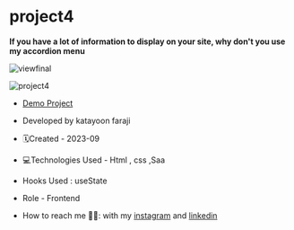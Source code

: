 # project4

**If you have a lot of information to display on your site, why don't you use my accordion menu**

![viewfinal](https://user-images.githubusercontent.com/109727844/204102879-086fee63-9bda-43b2-a1aa-49879c3f2d39.jpg)

![project4](https://github.com/katayoon-faraji-web/project4/assets/144775981/ae640a91-a663-4bcd-8f6b-b28f36181b9c)

- [Demo Project](https://katayoon-faraji-web.github.io/project4/)

- Developed by katayoon faraji

- 🗓️Created - 2023-09

- 💻Technologies Used - Html , css ,Saa

- Hooks Used : useState 

- Role - Frontend

- How to reach me 👩🏻: with my [instagram](https://instagram.com/katayoon_faraji_web) and [linkedin](https://www.linkedin.com/in/katayoon-faraji-web-3b722b207r)
